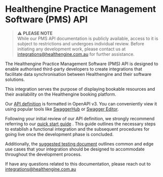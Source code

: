 # Healthengine Practice Management Software (PMS) API

> :warning: **PLEASE NOTE**  
While our PMS API documentation is publicly available, access to it is subject to restrictions and undergoes individual review. Before initiating any development work, please contact us at integrations@healthengine.com.au for further assistance.

The Healthengine Practice Management Software (PMS) API is designed to enable authorised third-party developers to create integrations that facilitate data synchronisation between Healthengine and their software solutions.

This integration serves the purpose of displaying bookable resources and their availability on the Healthengine booking platform.

Our [API definition](openapi.yaml) is formatted in OpenAPI v3. You can conveniently view it using popular tools like [SwaggerHub](https://swagger.io/tools) or [Swagger Editor](https://editor.swagger.io).

Following your initial review of our API definition, we strongly recommend referring to our [quick start guide](docs/quick-start-guide.md) . This guide outlines the necessary steps to establish a functional integration and the subsequent procedures for going live once the development phase is concluded.

Additionally, the [suggested testing document](docs/suggested-testing.md) outlines common and edge use cases that your integration should be designed to accommodate throughout the development process.

If have any questions related to this documentation, please reach out to integrations@healthengine.com.au